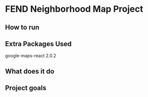 # FEND Neighborhood Map Project

## How to run


## Extra Packages Used

google-maps-react 2.0.2

## What does it do

## Project goals